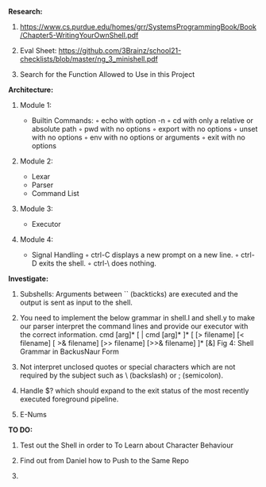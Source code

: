 **Research:**

1. https://www.cs.purdue.edu/homes/grr/SystemsProgrammingBook/Book/Chapter5-WritingYourOwnShell.pdf

2. Eval Sheet: https://github.com/3Brainz/school21-checklists/blob/master/ng_3_minishell.pdf

3. Search for the Function Allowed to Use in this Project


**Architecture:**

1. Module 1:
	- Builtin Commands:
		◦ echo with option -n
		◦ cd with only a relative or absolute path
		◦ pwd with no options
		◦ export with no options
		◦ unset with no options
		◦ env with no options or arguments
		◦ exit with no options

2. Module 2:
	- Lexar
	- Parser
	- Command List

3. Module 3:
	- Executor

4. Module 4:
	- Signal Handling
		◦ ctrl-C displays a new prompt on a new line.
		◦ ctrl-D exits the shell.
		◦ ctrl-\ does nothing.


**Investigate:**

1. Subshells: Arguments between `` (backticks) are executed and the output is sent as 
input to the shell. 

2. You need to implement the below grammar in shell.l and shell.y to make our parser interpret 
the command lines and provide our executor with the correct information. 
cmd [arg]* [ | cmd [arg]* ]*
          [ [> filename] [< filename] [ >& filename] [>> filename] [>>& filename] ]* [&]
Fig 4: Shell Grammar in Backus­Naur Form 

3. Not interpret unclosed quotes or special characters which are not required by the
subject such as \ (backslash) or ; (semicolon).

4. Handle $? which should expand to the exit status of the most recently executed foreground pipeline.

5. E-Nums



**TO DO:**

1. Test out the Shell in order to To Learn about Character Behaviour

2. Find out from Daniel how to Push to the Same Repo

3. 
